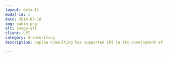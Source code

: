 ```yaml
---
layout: default
modal-id: 1
date: 2014-07-18
img: cabin.png
alt: image-alt
client: LPI
category: Grantwriting
description: Coplan Consulting has supported LPI in its development efforts through ongoing grantwriting for various programs and projects resulting in ove $950,000 secured over six years, as well as assisting with the submission of all reports.

---
```

